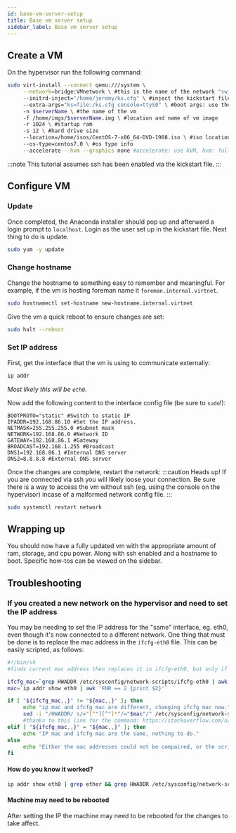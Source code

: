 ```yaml
---
id: base-vm-server-setup
title: Base vm server setup
sidebar_label: Base vm server setup
---
```


## Create a VM
On the hypervisor run the following command:
```bash
sudo virt-install --connect qemu:///system \
     --network=bridge:VMnetwork \ #this is the name of the network "switch" to connect to
     --initrd-inject="/home/jeremy/ks.cfg" \ #inject the kickstart file to the vm
     --extra-args="ks=file:/ks.cfg console=ttyS0" \ #boot args: use the kickstart file and connect to the console
     -n $serverName \ #the name of the vm
     -f /home/imgs/$serverName.img \ #location and name of vm image
     -r 1024 \ #startup ram
     -s 12 \ #hard drive size
     --location=/home/isos/CentOS-7-x86_64-DVD-1908.iso \ #iso location to boot from
     --os-type=centos7.0 \ #os type info
     --accelerate --hvm --graphics none #accelerate: use KVM, hvm: full hardware virtualization, graphics none: no grahpics support
```
:::note
This tutorial assumes ssh has been enabled via the kickstart file.
:::
## Configure VM
### Update
Once completed, the Anaconda installer should pop up and afterward a login prompt to `localhost`. Login as the user set up in the kickstart file. Next thing to do is update.
```bash
sudo yum -y update
```
### Change hostname
Change the hostname to something easy to remember and meaningful. For example, if the vm is hosting foreman name it `foreman.internal.virtnet`.
```bash
sudo hostnamectl set-hostname new-hostname.internal.virtnet
```
Give the vm a quick reboot to ensure changes are set:
```bash
sudo halt --reboot
```

### Set IP address
First, get the interface that the vm is using to communicate externally:
```bash
ip addr
```
_Most likely this will be `eth0`._

Now add the following content to the interface config file (be sure to `sudo`!):
```text title="/etc/sysconfig/network-scripts/ifcfg-eth0"
BOOTPROTO="static" #Switch to static IP
IPADDR=192.168.86.10 #Set the IP address.
NETMASK=255.255.255.0 #Subnet mask
NETWORK=192.168.86.0 #Network ID
GATEWAY=192.168.86.1 #Gateway
BROADCAST=192.168.1.255 #Broadcast
DNS1=192.168.86.1 #Internal DNS server
DNS2=8.8.8.8 #External DNS server
```

Once the changes are complete, restart the network:
:::caution Heads up!
If you are connected via ssh you will likely loose your connection. Be sure there is a way to access the vm without ssh (eg. using the console on the hypervisor) incase of a malformed network config file.
:::
```bash
sudo systemctl restart network
```

## Wrapping up
You should now have a fully updated vm with the appropriate amount of ram, storage, and cpu power. Along with ssh enabled and a hostname to boot. Specific how-tos can be viewed on the sidebar.

## Troubleshooting
### If you created a new network on the hypervisor and need to set the IP address
You may be needing to set the IP address for the "same" interface, eg. eth0, even though it's now connected to a different network. One thing that must be done is to replace the mac address in the `ifcfg-eth0` file. This can be easily scripted, as follows:
```bash title="~/replace-mac.sh"
#!/bin/sh
#finds current mac address then replaces it in ifcfg-eth0, but only if they are different

ifcfg_mac=`grep HWADDR /etc/sysconfig/network-scripts/ifcfg-eth0 | awk -F "=" '{print $2}'`
mac=`ip addr show eth0 | awk 'FNR == 2 {print $2}'`

if [ "${ifcfg_mac,,}" != "${mac,,}" ]; then
     echo "ip mac and ifcfg mac are different, changing ifcfg mac now."
     sed -i "/HWADDR/ s/="[^"][^"]*"/="$mac"/" /etc/sysconfig/network-scripts/ifcfg-eth0
     #thanks to this link for the command: https://stackoverflow.com/a/30637209
elif [ "${ifcfg_mac,,}" = "${mac,,}" ]; then
     echo "IP mac and ifcfg mac are the same, nothing to do."
else
     echo "Either the mac addresses could not be compaired, or the script has failed in some fasion."
fi
```
#### How do you know it worked?
```bash
ip addr show eth0 | grep ether && grep HWADDR /etc/sysconfig/network-scripts/ifcfg-eth0
```
#### Machine may need to be rebooted
After setting the IP the machine may need to be rebooted for the changes to take affect.

